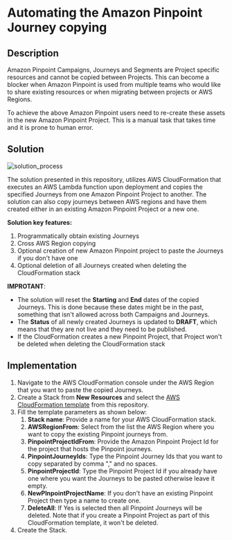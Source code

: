 # Automating the Amazon Pinpoint Journey copying

## Description

Amazon Pinpoint Campaigns, Journeys and Segments are Project specific resources and cannot be copied between Projects. This can become a blocker when Amazon Pinpoint is used from multiple teams who would like to share existing resources or when migrating between projects or AWS Regions. 

To achieve the above Amazon Pinpoint users need to re-create these assets in the new Amazon Pinpoint Project. This is a manual task that takes time and it is prone to human error.

## Solution

![solution_process](https://github.com/aws-samples/communication-developer-services-reference-architectures/blob/master/cloudformation/Pinpoint_Journey_Copy_Mechanism/PinpointJourneyCopyProcess.png)

The solution presented in this repository, utilizes AWS CloudFormation that executes an AWS Lambda function upon deployment and copies the specified Journeys from one Amazon Pinpoint Project to another. The solution can also copy journeys between AWS regions and have them created either in an existing Amazon Pinpoint Project or a new one.

**Solution key features:**
1. Programmatically obtain existing Journeys
3. Cross AWS Region copying
4. Optional creation of new Amazon Pinpoint project to paste the Journeys if you don't have one
5. Optional deletion of all Journeys created when deleting the CloudFormation stack

**IMPROTANT**: 
- The solution will reset the **Starting** and **End** dates of the copied Journeys. This is done because these dates might be in the past, something that isn't allowed across both Campaigns and Journeys. 
- The **Status** of all newly created Journeys is updated to **DRAFT**, which means that they are not live and they need to be published.
- If the CloudFormation creates a new Pinpoint Project, that Project won't be deleted when deleting the CloudFormation stack

## Implementation

1. Navigate to the AWS CloudFormation console under the AWS Region that you want to paste the copied Journeys.
2. Create a Stack from **New Resources** and select the [AWS CloudFormation template](https://github.com/aws-samples/communication-developer-services-reference-architectures/blob/master/cloudformation/Pinpoint_Journey_Copy_Mechanism/PinpointJourneyCopingMechanismCF.yaml) from this repository.
3. Fill the template parameters as shown below:
    1. **Stack name**: Provide a name for your AWS CloudFormation stack.
    2. **AWSRegionFrom**: Select from the list the AWS Region where you want to copy the existing Pinpoint journeys from.
    3. **PinpointProjectIdFrom**: Provide the Amazon Pinpoint Project Id for the project that hosts the Pinpoint journeys.
    4. **PinpointJourneyIds**: Type the Pinpoint Journey Ids that you want to copy separated by comma "," and no spaces.
    5. **PinpointProjectId**: Type the Pinpoint Project Id if you already have one where you want the Journeys to be pasted otherwise leave it empty.
    6. **NewPInpointProjectName**: If you don't have an existing Pinpoint Project then type a name to create one.
    7. **DeleteAll**: If Yes is selected then all Pinpoint Journeys will be deleted. Note that if you create a Pinpoint Project as part of this CloudFormation template, it won't be deleted. 
4. Create the Stack.
